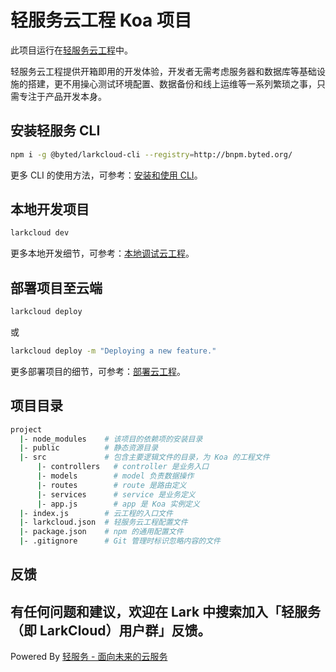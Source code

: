 # 轻服务云工程 Koa 项目

此项目运行在[轻服务云工程](https://larkcloud.bytedance.net/docs/cloud-project/quickstart.html)中。

轻服务云工程提供开箱即用的开发体验，开发者无需考虑服务器和数据库等基础设施的搭建，更不用操心测试环境配置、数据备份和线上运维等一系列繁琐之事，只需专注于产品开发本身。

## 安装轻服务 CLI

```sh
npm i -g @byted/larkcloud-cli --registry=http://bnpm.byted.org/
```

更多 CLI 的使用方法，可参考：[安装和使用 CLI](https://larkcloud.bytedance.net/docs/cloud-project/cli.html)。

## 本地开发项目

```sh
larkcloud dev
```

更多本地开发细节，可参考：[本地调试云工程](https://larkcloud.bytedance.net/docs/cloud-project/dev.html)。

## 部署项目至云端

```sh
larkcloud deploy
```

或

```sh
larkcloud deploy -m "Deploying a new feature."
```

更多部署项目的细节，可参考：[部署云工程](https://larkcloud.bytedance.net/docs/cloud-project/deploy.html)。

## 项目目录

```sh
project
  |- node_modules    # 该项目的依赖项的安装目录
  |- public          # 静态资源目录
  |- src             # 包含主要逻辑文件的目录，为 Koa 的工程文件
      |- controllers   # controller 是业务入口
      |- models        # model 负责数据操作
      |- routes        # route 是路由定义
      |- services      # service 是业务定义
      |- app.js        # app 是 Koa 实例定义
  |- index.js        # 云工程的入口文件
  |- larkcloud.json  # 轻服务云工程配置文件
  |- package.json    # npm 的通用配置文件
  |- .gitignore      # Git 管理时标识忽略内容的文件
```

## 反馈

有任何问题和建议，欢迎在 Lark 中搜索加入「轻服务（即 LarkCloud）用户群」反馈。
---
Powered By [轻服务 - 面向未来的云服务](https://larkcloud.com)
